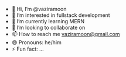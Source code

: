- 👋 Hi, I’m @vaziramoon
- 👀 I’m interested in fullstack development
- 🌱 I’m currently learning MERN
- 💞️ I’m looking to collaborate on 
- 📫 How to reach me vaziramoon@gmail.com
- 😄 Pronouns: he/him
- ⚡ Fun fact: ...

<!---
vaziramoon/vaziramoon is a ✨ special ✨ repository because its `README.md` (this file) appears on your GitHub profile.
You can click the Preview link to take a look at your changes.
--->
